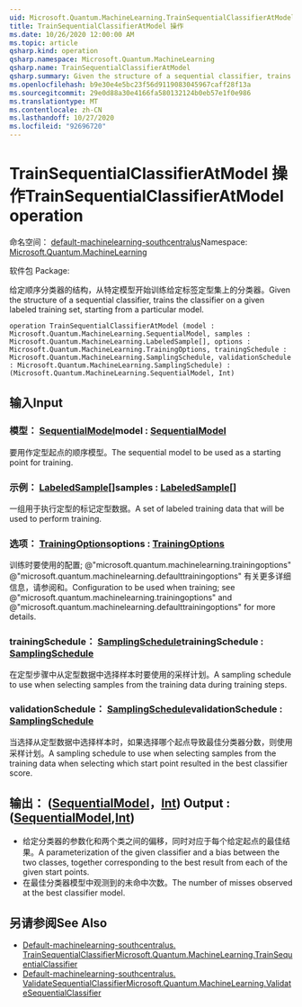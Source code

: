 ```yaml
---
uid: Microsoft.Quantum.MachineLearning.TrainSequentialClassifierAtModel
title: TrainSequentialClassifierAtModel 操作
ms.date: 10/26/2020 12:00:00 AM
ms.topic: article
qsharp.kind: operation
qsharp.namespace: Microsoft.Quantum.MachineLearning
qsharp.name: TrainSequentialClassifierAtModel
qsharp.summary: Given the structure of a sequential classifier, trains the classifier on a given labeled training set, starting from a particular model.
ms.openlocfilehash: b9e30e4e5bc23f56d9119083045967caff28f13a
ms.sourcegitcommit: 29e0d88a30e4166fa580132124b0eb57e1f0e986
ms.translationtype: MT
ms.contentlocale: zh-CN
ms.lasthandoff: 10/27/2020
ms.locfileid: "92696720"
---
```

# <a name="trainsequentialclassifieratmodel-operation"></a><span data-ttu-id="c39f7-102">TrainSequentialClassifierAtModel 操作</span><span class="sxs-lookup"><span data-stu-id="c39f7-102">TrainSequentialClassifierAtModel operation</span></span>

<span data-ttu-id="c39f7-103">命名空间： [default-machinelearning-southcentralus](xref:Microsoft.Quantum.MachineLearning)</span><span class="sxs-lookup"><span data-stu-id="c39f7-103">Namespace: [Microsoft.Quantum.MachineLearning](xref:Microsoft.Quantum.MachineLearning)</span></span>

<span data-ttu-id="c39f7-104">软件包 [](https://nuget.org/packages/)</span><span class="sxs-lookup"><span data-stu-id="c39f7-104">Package: [](https://nuget.org/packages/)</span></span>


<span data-ttu-id="c39f7-105">给定顺序分类器的结构，从特定模型开始训练给定标签定型集上的分类器。</span><span class="sxs-lookup"><span data-stu-id="c39f7-105">Given the structure of a sequential classifier, trains the classifier on a given labeled training set, starting from a particular model.</span></span>

```qsharp
operation TrainSequentialClassifierAtModel (model : Microsoft.Quantum.MachineLearning.SequentialModel, samples : Microsoft.Quantum.MachineLearning.LabeledSample[], options : Microsoft.Quantum.MachineLearning.TrainingOptions, trainingSchedule : Microsoft.Quantum.MachineLearning.SamplingSchedule, validationSchedule : Microsoft.Quantum.MachineLearning.SamplingSchedule) : (Microsoft.Quantum.MachineLearning.SequentialModel, Int)
```


## <a name="input"></a><span data-ttu-id="c39f7-106">输入</span><span class="sxs-lookup"><span data-stu-id="c39f7-106">Input</span></span>

### <a name="model--sequentialmodel"></a><span data-ttu-id="c39f7-107">模型： [SequentialModel](xref:Microsoft.Quantum.MachineLearning.SequentialModel)</span><span class="sxs-lookup"><span data-stu-id="c39f7-107">model : [SequentialModel](xref:Microsoft.Quantum.MachineLearning.SequentialModel)</span></span>

<span data-ttu-id="c39f7-108">要用作定型起点的顺序模型。</span><span class="sxs-lookup"><span data-stu-id="c39f7-108">The sequential model to be used as a starting point for training.</span></span>


### <a name="samples--labeledsample"></a><span data-ttu-id="c39f7-109">示例： [LabeledSample](xref:Microsoft.Quantum.MachineLearning.LabeledSample)[]</span><span class="sxs-lookup"><span data-stu-id="c39f7-109">samples : [LabeledSample](xref:Microsoft.Quantum.MachineLearning.LabeledSample)[]</span></span>

<span data-ttu-id="c39f7-110">一组用于执行定型的标记定型数据。</span><span class="sxs-lookup"><span data-stu-id="c39f7-110">A set of labeled training data that will be used to perform training.</span></span>


### <a name="options--trainingoptions"></a><span data-ttu-id="c39f7-111">选项： [TrainingOptions](xref:Microsoft.Quantum.MachineLearning.TrainingOptions)</span><span class="sxs-lookup"><span data-stu-id="c39f7-111">options : [TrainingOptions](xref:Microsoft.Quantum.MachineLearning.TrainingOptions)</span></span>

<span data-ttu-id="c39f7-112">训练时要使用的配置; @"microsoft.quantum.machinelearning.trainingoptions" @"microsoft.quantum.machinelearning.defaulttrainingoptions" 有关更多详细信息，请参阅和。</span><span class="sxs-lookup"><span data-stu-id="c39f7-112">Configuration to be used when training; see @"microsoft.quantum.machinelearning.trainingoptions" and @"microsoft.quantum.machinelearning.defaulttrainingoptions" for more details.</span></span>


### <a name="trainingschedule--samplingschedule"></a><span data-ttu-id="c39f7-113">trainingSchedule： [SamplingSchedule](xref:Microsoft.Quantum.MachineLearning.SamplingSchedule)</span><span class="sxs-lookup"><span data-stu-id="c39f7-113">trainingSchedule : [SamplingSchedule](xref:Microsoft.Quantum.MachineLearning.SamplingSchedule)</span></span>

<span data-ttu-id="c39f7-114">在定型步骤中从定型数据中选择样本时要使用的采样计划。</span><span class="sxs-lookup"><span data-stu-id="c39f7-114">A sampling schedule to use when selecting samples from the training data during training steps.</span></span>


### <a name="validationschedule--samplingschedule"></a><span data-ttu-id="c39f7-115">validationSchedule： [SamplingSchedule](xref:Microsoft.Quantum.MachineLearning.SamplingSchedule)</span><span class="sxs-lookup"><span data-stu-id="c39f7-115">validationSchedule : [SamplingSchedule](xref:Microsoft.Quantum.MachineLearning.SamplingSchedule)</span></span>

<span data-ttu-id="c39f7-116">当选择从定型数据中选择样本时，如果选择哪个起点导致最佳分类器分数，则使用采样计划。</span><span class="sxs-lookup"><span data-stu-id="c39f7-116">A sampling schedule to use when selecting samples from the training data when selecting which start point resulted in the best classifier score.</span></span>



## <a name="output--sequentialmodelint"></a><span data-ttu-id="c39f7-117">输出： ([SequentialModel](xref:Microsoft.Quantum.MachineLearning.SequentialModel)，[Int](xref:microsoft.quantum.lang-ref.int)) </span><span class="sxs-lookup"><span data-stu-id="c39f7-117">Output : ([SequentialModel](xref:Microsoft.Quantum.MachineLearning.SequentialModel),[Int](xref:microsoft.quantum.lang-ref.int))</span></span>

- <span data-ttu-id="c39f7-118">给定分类器的参数化和两个类之间的偏移，同时对应于每个给定起点的最佳结果。</span><span class="sxs-lookup"><span data-stu-id="c39f7-118">A parameterization of the given classifier and a bias between the two classes, together corresponding to the best result from each of the given start points.</span></span>
- <span data-ttu-id="c39f7-119">在最佳分类器模型中观测到的未命中次数。</span><span class="sxs-lookup"><span data-stu-id="c39f7-119">The number of misses observed at the best classifier model.</span></span>

## <a name="see-also"></a><span data-ttu-id="c39f7-120">另请参阅</span><span class="sxs-lookup"><span data-stu-id="c39f7-120">See Also</span></span>

- [<span data-ttu-id="c39f7-121">Default-machinelearning-southcentralus. TrainSequentialClassifier</span><span class="sxs-lookup"><span data-stu-id="c39f7-121">Microsoft.Quantum.MachineLearning.TrainSequentialClassifier</span></span>](xref:Microsoft.Quantum.MachineLearning.TrainSequentialClassifier)
- [<span data-ttu-id="c39f7-122">Default-machinelearning-southcentralus. ValidateSequentialClassifier</span><span class="sxs-lookup"><span data-stu-id="c39f7-122">Microsoft.Quantum.MachineLearning.ValidateSequentialClassifier</span></span>](xref:Microsoft.Quantum.MachineLearning.ValidateSequentialClassifier)